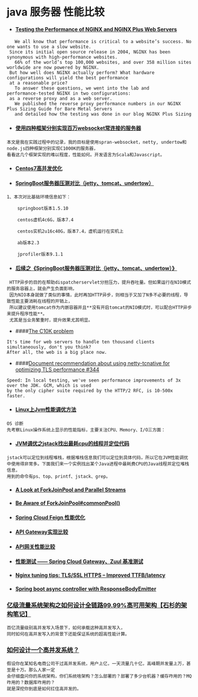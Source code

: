 # java 服务器 性能比较

- #### [Testing the Performance of NGINX and NGINX Plus Web Servers](https://www.nginx.com/blog/testing-the-performance-of-nginx-and-nginx-plus-web-servers/)
```
   We all know that performance is critical to a website’s success. No one wants to use a slow website.
 Since its initial open source release in 2004, NGINX has been synonymous with high‑performance websites. 
   66% of the world’s top 100,000 websites, and over 358 million sites worldwide are now powered by NGINX. 
 But how well does NGINX actually perform? What hardware configurations will yield the best performance 
 at a reasonable price?
   To answer these questions, we went into the lab and performance‑tested NGINX in two configurations: 
 as a reverse proxy and as a web server. 
   We published the reverse proxy performance numbers in our NGINX Plus Sizing Guide for Bare Metal Servers
   and detailed how the testing was done in our blog NGINX Plus Sizing 
```
- #### [使用四种框架分别实现百万websocket常连接的服务器](http://www.importnew.com/23293.html)
```text
本文是我在实践过程中的记录，我的目标是使用spran-websocket，netty, undertow和node.js四种框架分别实现C1000K的服务器，
看看这几个框架实现的难以程度，性能如何。开发语言为Scala和Javascript。
```

- #### [Centos7高并发优化](https://my.oschina.net/shyloveliyi/blog/2979058)

- #### [SpringBoot服务器压测对比（jetty、tomcat、undertow）](https://my.oschina.net/shyloveliyi/blog/2980440)
```text
1、本次对比基础环境信息如下：

    springboot版本1.5.10

    centos虚机4c6G，版本7.4

    centos实机2u16c40G，版本7.4，虚机运行在实机上

    ab版本2.3

    jprofiler版本9.1.1
```

- #### [后续之《SpringBoot服务器压测对比（jetty、tomcat、undertow）》](https://my.oschina.net/shyloveliyi/blog/2980868)
```text
 HTTP异步的目的在帮助dispatcherservlet分担压力，提升吞吐量。但如果运行在NIO模式的服务容器上，就会产生负面影响，
 因为NIO本身就做了类似的事情，此时再加HTTP异步，则相当于又加了N多不必要的线程，导致性能主要消耗在线程的开销上，
 所以建议使用tomcat作为内嵌容器并且**没有开启tomcat的NIO模式时，可以配合HTTP异步来提升程序性能**。
 尤其是当业务繁重时，提升效果尤其明显。
```

- ####[The C10K problem](http://www.kegel.com/c10k.html)
```
It's time for web servers to handle ten thousand clients simultaneously, don't you think?
After all, the web is a big place now.
```

- ####[Document recommendation about using netty-tcnative for optimizing TLS performance #344](https://github.com/reactor/reactor-netty/issues/344)
```text
Speed: In local testing, we've seen performance improvements of 3x over the JDK. GCM, which is used 
by the only cipher suite required by the HTTP/2 RFC, is 10-500x faster.
```

- #### [Linux上Jvm性能调优方法](https://blog.csdn.net/lvdeqing/article/details/54381716)
```text
OS 诊断
先考察Linux操作系统上显示的性能指标，主要关注CPU、Memory、I/O三方面：
```
- #### [JVM调优之jstack找出最耗cpu的线程并定位代码](https://www.cnblogs.com/chengJAVA/p/5821218.html)
```text
jstack可以定位到线程堆栈，根据堆栈信息我们可以定位到具体代码，所以它在JVM性能调优中使用得非常多。下面我们来一个实例找出某个Java进程中最耗费CPU的Java线程并定位堆栈信息，
用到的命令有ps、top、printf、jstack、grep。
```
- #### [A Look at ForkJoinPool and Parallel Streams](https://dzone.com/articles/a-look-at-forkjoinpool)

- #### [Be Aware of ForkJoinPool#commonPool()](https://dzone.com/articles/be-aware-of-forkjoinpoolcommonpool)
- #### [Spring Cloud Feign 性能优化](https://www.jianshu.com/p/fe1c4412de7f)
- #### [API Gateway实现比较](https://github.com/chanjarster/api-gateways-comparison)
- #### [API网关性能比较](https://chanjarster.github.io/post/api-gateway-perf-comparison/)
- #### [性能测试 —— Spring Cloud Gateway、Zuul 基准测试](http://www.iocoder.cn/Performance-Testing/SpringCloudGateway-Zuul-benchmark/?vip)
- #### [Nginx tuning tips: TLS/SSL HTTPS – Improved TTFB/latency](https://haydenjames.io/nginx-tuning-tips-tls-ssl-https-ttfb-latency/)
- #### [Spring boot async controller with ResponseBodyEmitter](https://howtodoinjava.com/spring-boot2/spring-async-controller-responsebodyemitter/)

### [亿级流量系统架构之如何设计全链路99.99%高可用架构【石杉的架构笔记】](https://juejin.im/post/5bffab686fb9a04a102f0022)
```
百亿流量级别高并发写入场景下，如何承载这种高并发写入，
同时如何在高并发写入的背景下还能保证系统的超高性能计算。
```

### [如何设计一个高并发系统？](https://github.com/doocs/advanced-java/blob/master/docs/high-concurrency/high-concurrency-design.md)
```
假设你在某知名电商公司干过高并发系统，用户上亿，一天流量几十亿，高峰期并发量上万，甚至是十万。那么人家一定
会仔细盘问你的系统架构，你们系统啥架构？怎么部署的？部署了多少台机器？缓存咋用的？MQ 咋用的？数据库咋用的？
就是深挖你到底是如何扛住高并发的。
```